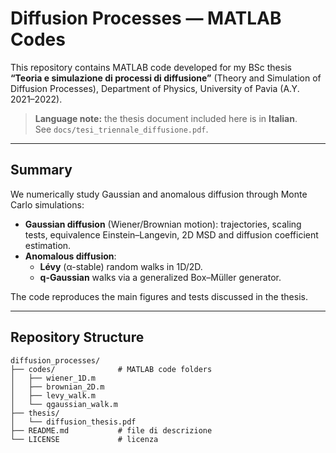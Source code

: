 # Diffusion Processes — MATLAB Codes

This repository contains MATLAB code developed for my BSc thesis **“Teoria e simulazione di processi di diffusione”** (Theory and Simulation of Diffusion Processes), Department of Physics, University of Pavia (A.Y. 2021–2022).

> **Language note:** the thesis document included here is in **Italian**.  
> See `docs/tesi_triennale_diffusione.pdf`.

---

## Summary

We numerically study Gaussian and anomalous diffusion through Monte Carlo simulations:
- **Gaussian diffusion** (Wiener/Brownian motion): trajectories, scaling tests, equivalence Einstein–Langevin, 2D MSD and diffusion coefficient estimation.
- **Anomalous diffusion**:
  - **Lévy** (α-stable) random walks in 1D/2D.
  - **q-Gaussian** walks via a generalized Box–Müller generator.

The code reproduces the main figures and tests discussed in the thesis.

---

## Repository Structure

```
diffusion_processes/
├── codes/              # MATLAB code folders
│   ├── wiener_1D.m
│   ├── brownian_2D.m
│   ├── levy_walk.m
│   └── qgaussian_walk.m
├── thesis/            
│   └── diffusion_thesis.pdf
├── README.md           # file di descrizione
└── LICENSE             # licenza
```

